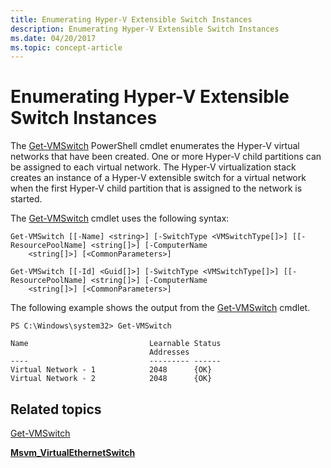 ```yaml
---
title: Enumerating Hyper-V Extensible Switch Instances
description: Enumerating Hyper-V Extensible Switch Instances
ms.date: 04/20/2017
ms.topic: concept-article
---
```


# Enumerating Hyper-V Extensible Switch Instances


The [Get-VMSwitch](/powershell/module/hyper-v/get-vmswitch) PowerShell cmdlet enumerates the Hyper-V virtual networks that have been created. One or more Hyper-V child partitions can be assigned to each virtual network. The Hyper-V virtualization stack creates an instance of a Hyper-V extensible switch for a virtual network when the first Hyper-V child partition that is assigned to the network is started.

The [Get-VMSwitch](/powershell/module/hyper-v/get-vmswitch) cmdlet uses the following syntax:

``` syntax
Get-VMSwitch [[-Name] <string>] [-SwitchType <VMSwitchType[]>] [[-ResourcePoolName] <string[]>] [-ComputerName
    <string[]>] [<CommonParameters>]

Get-VMSwitch [[-Id] <Guid[]>] [-SwitchType <VMSwitchType[]>] [[-ResourcePoolName] <string[]>] [-ComputerName
    <string[]>] [<CommonParameters>]
```

The following example shows the output from the [Get-VMSwitch](/powershell/module/hyper-v/get-vmswitch) cmdlet.

``` syntax
PS C:\Windows\system32> Get-VMSwitch

Name                           Learnable Status
                               Addresses
----                           --------- ------
Virtual Network - 1            2048      {OK}
Virtual Network - 2            2048      {OK}
```

## Related topics


[Get-VMSwitch](/powershell/module/hyper-v/get-vmswitch)

[**Msvm\_VirtualEthernetSwitch**](/windows/desktop/HyperV_v2/msvm-virtualethernetswitch)

 

